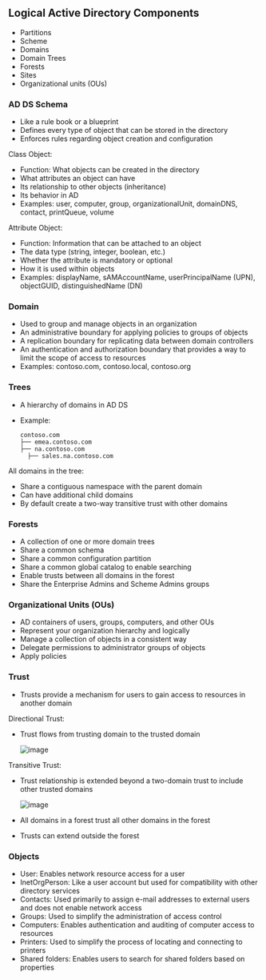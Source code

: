 ## Logical Active Directory Components
- Partitions
- Scheme
- Domains
- Domain Trees
- Forests
- Sites
- Organizational units (OUs)

### AD DS Schema
- Like a rule book or a blueprint
- Defines every type of object that can be stored in the directory
- Enforces rules regarding object creation and configuration

Class Object:
  - Function: What objects can be created in the directory
  - What attributes an object can have
  - Its relationship to other objects (inheritance)
  - Its behavior in AD
  - Examples: user, computer, group, organizationalUnit, domainDNS, contact, printQueue, volume

Attribute Object:
  - Function: Information that can be attached to an object
  - The data type (string, integer, boolean, etc.)
  - Whether the attribute is mandatory or optional
  - How it is used within objects
  - Examples: displayName, sAMAccountName, userPrincipalName (UPN), objectGUID, distinguishedName (DN)

### Domain
- Used to group and manage objects in an organization
- An administrative boundary for applying policies to groups of objects
- A replication boundary for replicating data between domain controllers
- An authentication and authorization boundary that provides a way to limit the scope of access to resources
- Examples: contoso.com, contoso.local, contoso.org

### Trees
- A hierarchy of domains in AD DS
- Example:

  ```
  contoso.com
  ├── emea.contoso.com
  ├── na.contoso.com
    ├── sales.na.contoso.com
  ```

All domains in the tree:
- Share a contiguous namespace with the parent domain
- Can have additional child domains
- By default create a two-way transitive trust with other domains

### Forests
- A collection of one or more domain trees
- Share a common schema
- Share a common configuration partition
- Share a common global catalog to enable searching
- Enable trusts between all domains in the forest
- Share the Enterprise Admins and Scheme Admins groups

### Organizational Units (OUs)
- AD containers of users, groups, computers, and other OUs
- Represent your organization hierarchy and logically
- Manage a collection of objects in a consistent way
- Delegate permissions to administrator groups of objects
- Apply policies

### Trust
- Trusts provide a mechanism for users to gain access to resources in another domain

Directional Trust:
  - Trust flows from trusting domain to the trusted domain
  
    ![image](https://github.com/user-attachments/assets/9fef3039-b9ee-45d2-bc03-d7a13b280f30)

Transitive Trust:
  - Trust relationship is extended beyond a two-domain trust to include other trusted domains
  
    ![image](https://github.com/user-attachments/assets/abbe7092-07d2-4bb6-bbbc-7ca65268d6f0)

- All domains in a forest trust all other domains in the forest
- Trusts can extend outside the forest

### Objects
- User: Enables network resource access for a user
- InetOrgPerson: Like a user account but used for compatibility with other directory services
- Contacts: Used primarily to assign e-mail addresses to external users and does not enable network access
- Groups: Used to simplify the administration of access control
- Computers: Enables authentication and auditing of computer access to resources
- Printers: Used to simplify the process of locating and connecting to printers
- Shared folders: Enables users to search for shared folders based on properties
